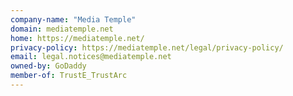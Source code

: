 ```yaml
---
company-name: "Media Temple"
domain: mediatemple.net
home: https://mediatemple.net/
privacy-policy: https://mediatemple.net/legal/privacy-policy/
email: legal.notices@mediatemple.net
owned-by: GoDaddy
member-of: TrustE_TrustArc
---
```




